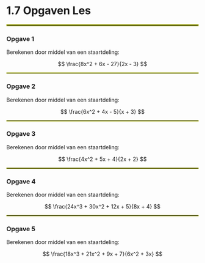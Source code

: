 # 1.7 Opgaven Les

<hr style="border:2px solid #9EA700">

### Opgave 1

Berekenen door middel van een staartdeling:

$$
\frac{8x^2 + 6x - 27}{2x - 3}
$$

<hr style="border:1px solid #9EA700">

### Opgave 2

Berekenen door middel van een staartdeling:

$$
\frac{6x^2 + 4x - 5}{x + 3}
$$

<hr style="border:1px solid #9EA700">

### Opgave 3

Berekenen door middel van een staartdeling:

$$
\frac{4x^2 + 5x + 4}{2x + 2}
$$

<hr style="border:1px solid #9EA700">

### Opgave 4

Berekenen door middel van een staartdeling:

$$
\frac{24x^3 + 30x^2 + 12x + 5}{8x + 4}
$$

<hr style="border:1px solid #9EA700">

### Opgave 5

Berekenen door middel van een staartdeling:

$$
\frac{18x^3 + 21x^2 + 9x + 7}{6x^2 + 3x}
$$